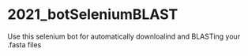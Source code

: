 # 2021_botSeleniumBLAST
Use this selenium bot for automatically downloalind and BLASTing your .fasta files
